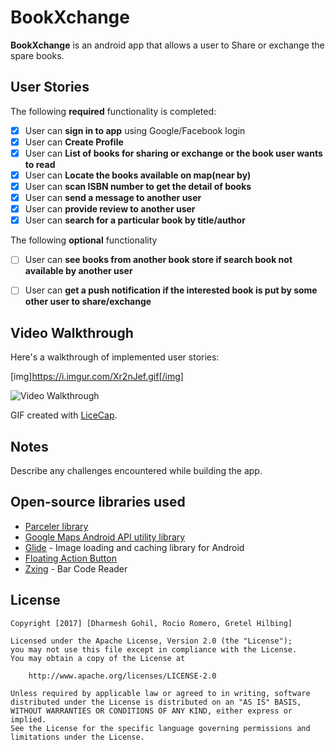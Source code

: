 # BookXchange

**BookXchange** is an android app that allows a user to Share or exchange the spare books.

## User Stories

The following **required** functionality is completed:

* [x]	User can **sign in to app** using Google/Facebook login
* [x]	User can **Create Profile**
* [x]	User can **List of books for sharing or exchange or the book user wants to read**
* [x]	User can **Locate the books available on map(near by)**
* [X]	User can **scan ISBN number to get the detail of books**
* [x]	User can **send a message to another user**
* [X]	User can **provide review to another user**
* [X]	User can **search for a particular book by title/author**

The following **optional** functionality

* [ ]	User can **see books from another book store if search book not available by another user**
* [ ]	User can **get a push notification if the interested book is put by some other user to share/exchange**


## Video Walkthrough

Here's a walkthrough of implemented user stories:

[img]https://i.imgur.com/Xr2nJef.gif[/img]

<img src='https://i.imgur.com/Xr2nJef.gif' title='Video Walkthrough' width='' alt='Video Walkthrough' />

GIF created with [LiceCap](http://www.cockos.com/licecap/).

## Notes

Describe any challenges encountered while building the app.

## Open-source libraries used

- [Parceler library](http://guides.codepath.com/android/Using-Parceler)
- [Google Maps Android API utility library](https://github.com/googlemaps/android-maps-utils)
- [Glide](http://inthecheesefactory.com/blog/get-to-know-glide-recommended-by-google/en) - Image loading and caching library for Android
- [Floating Action Button](https://github.com/Clans/FloatingActionButton)
- [Zxing](https://github.com/zxing/zxing) - Bar Code Reader 


## License

    Copyright [2017] [Dharmesh Gohil, Rocio Romero, Gretel Hilbing]

    Licensed under the Apache License, Version 2.0 (the "License");
    you may not use this file except in compliance with the License.
    You may obtain a copy of the License at

        http://www.apache.org/licenses/LICENSE-2.0

    Unless required by applicable law or agreed to in writing, software
    distributed under the License is distributed on an "AS IS" BASIS,
    WITHOUT WARRANTIES OR CONDITIONS OF ANY KIND, either express or implied.
    See the License for the specific language governing permissions and
    limitations under the License.
